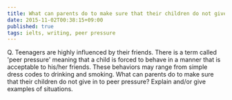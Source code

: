 ```yaml
---
title: What can parents do to make sure that their children do not give in to peer pressure?
date: 2015-11-02T00:38:15+09:00
published: true
tags: ielts, writing, peer pressure
---
```



Q. Teenagers are highly influenced by their friends. There is a term called 'peer pressure' meaning that a child is forced to behave in a manner that is acceptable to his/her friends. These behaviors may range from simple dress codes to drinking and smoking.
What can parents do to make sure that their children do not give in to peer pressure?
Explain and/or give examples of situations.

